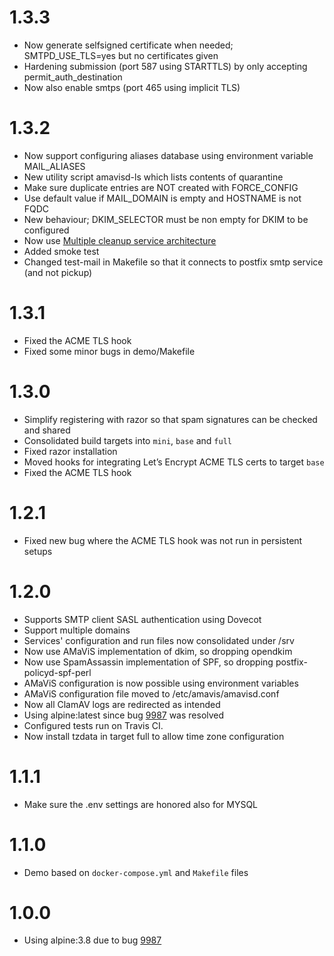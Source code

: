 # 1.3.3
- Now generate selfsigned certificate when needed; SMTPD_USE_TLS=yes but no certificates given
- Hardening submission (port 587 using STARTTLS) by only accepting permit_auth_destination
- Now also enable smtps (port 465 using implicit TLS)

# 1.3.2
- Now support configuring aliases database using environment variable MAIL_ALIASES
- New utility script amavisd-ls which lists contents of quarantine
- Make sure duplicate entries are NOT created with FORCE_CONFIG
- Use default value if MAIL_DOMAIN is empty and HOSTNAME is not FQDC
- New behaviour; DKIM_SELECTOR must be non empty for DKIM to be configured
- Now use [Multiple cleanup service architecture](https://amavis.org/README.postfix.html#d0e1038)
- Added smoke test
- Changed test-mail in Makefile so that it connects to postfix smtp service (and not pickup)

# 1.3.1
- Fixed the ACME TLS hook
- Fixed some minor bugs in demo/Makefile

# 1.3.0
- Simplify registering with razor so that spam signatures can be checked and shared
- Consolidated build targets into `mini`, `base` and `full`
- Fixed razor installation
- Moved hooks for integrating Let’s Encrypt ACME TLS certs to target `base`
- Fixed the ACME TLS hook

# 1.2.1
- Fixed new bug where the ACME TLS hook was not run in persistent setups

# 1.2.0
- Supports SMTP client SASL authentication using Dovecot
- Support multiple domains
- Services' configuration and run files now consolidated under /srv
- Now use AMaViS implementation of dkim, so dropping opendkim
- Now use SpamAssassin implementation of SPF, so dropping postfix-policyd-spf-perl
- AMaViS configuration is now possible using environment variables
- AMaViS configuration file moved to /etc/amavis/amavisd.conf
- Now all ClamAV logs are redirected as intended
- Using alpine:latest since bug [9987](https://bugs.alpinelinux.org/issues/9987) was resolved
- Configured tests run on Travis CI.
- Now install tzdata in target full to allow time zone configuration

# 1.1.1
- Make sure the .env settings are honored also for MYSQL

# 1.1.0
- Demo based on `docker-compose.yml` and `Makefile` files

# 1.0.0
- Using alpine:3.8 due to bug [9987](https://bugs.alpinelinux.org/issues/9987)
